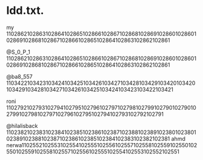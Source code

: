 
# Idd.txt.
 
my 
1102862102863102864102865102866102867102868102869102860102860102869102868102867102866102865102864102863102862102861

@S_0_P_1
1102862102863102864102865102866102867102868102869102860102860102869102868102867102866102865102864102863102862102861

@ba8_557
1103422103423103424103425103426103427103428103429103420103420103429103428103427103426103425103424103423103422103421

roni
1102792102793102794102795102796102797102798102799102790102790102799102798102797102796102795102794102793102792102791

@hilalisback
1102382102383102384102385102386102387102388102389102380102380102389102388102387102386102385102384102383102382102381
ahmd nerwa1102552102553102554102555102556102557102558102559102550102550102559102558102557102556102555102554102553102552102551
